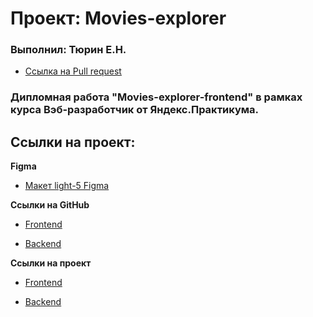 # Проект: Movies-explorer

### Выполнил: Тюрин Е.Н.

* [Ссылка на Pull request](https://github.com/ETiurin/movies-explorer-frontend/pull/5)

### Дипломная работа "Movies-explorer-frontend" в рамках курса Вэб-разработчик от Яндекс.Практикума.

## Ссылки на проект:

**Figma**

* [Макет light-5 Figma](https://www.figma.com/file/6FMWkB94wE7KTkcCgUXtnC/light-1?type=design&node-id=1-5164&mode=design&t=UPKwF2FsYFUwYk4T-0)

**Ссылки на GitHub**

* [Frontend](https://github.com/ETiurin/movies-explorer-frontend/tree/level-3)

* [Backend](https://github.com/ETiurin/movies-explorer-api.git)

**Ссылки на проект**

* [Frontend](https://ETiurin.nomoredomainsicu.ru)

* [Backend](https://api.ETiurin.nomoredomainsicu.ru)
